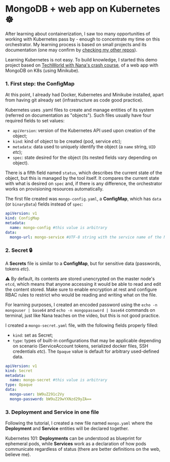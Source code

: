 # MongoDB + web app on Kubernetes ☸︎

After learning about containerization, I saw too many opportunities of working with Kubernetes pass by - enough to concentrate my time on this orchestrator. My learning process is based on small projects and its documentation (one may confirm by [checking my other repos](https://github.com/l12f3r?tab=repositories)).

Learning Kubernetes is not easy. To build knowledge, I started this demo project based on [TechWorld with Nana's crash course](https://www.youtube.com/watch?v=s_o8dwzRlu4), of a web app with MongoDB on K8s (using Minikube).

### 1. First step: the ConfigMap

At this point, I already had Docker, Kubernetes and Minikube installed, apart from having git already set (infrastructure as code good practice). 

Kubernetes uses .yaml files to create and manage entities of its system (referred on documentation as "objects"). Such files usually have four required fields to set values: 
- `apiVersion`: version of the Kubernetes API used upon creation of the object;
- `kind`: kind of object to be created (pod, service _etc_);
- `metadata`: data used to uniquely identify the object (a `name` string, `UID` _etc_);
- `spec`: state desired for the object (its nested fields vary depending on object).

There is a fifth field named `status`, which describes the current state of the object, but this is managed by the tool itself. It compares the current state with what is desired on `spec` and, if there is any difference, the orchestrator works on provisioning resources automatically.

The first file created was `mongo-config.yaml`, a **ConfigMap**, which has `data` (or `binaryData`) fields instead of `spec`:

```yaml
apiVersion: v1
kind: ConfigMap
metadata:
  name: mongo-config #this value is arbitrary
data:
  mongo-url: mongo-service #UTF-8 string with the service name of the MongoDB node, which will be its endpoint
```

### 2. Secret 🔒

A **Secrets** file is similar to a **ConfigMap**, but for sensitive data (passwords, tokens _etc_). 

⚠️ By default, its contents are stored unencrypted on the master node's `etcd`, which means that anyone accessing it would be able to read and edit the content stored. Make sure to enable encryption at rest and configure RBAC rules to restrict who would be reading and writing what on the file.

For learning purposes, I created an encoded password using the `echo -n mongouser | base64` and `echo -n mongopassword | base64` commands on terminal, just like Nana teaches on the video, but this is not good practice.

I created a `mongo-secret.yaml` file, with the following fields properly filled:
- `kind`: set as Secret;
- `type`: types of built-in configurations that may be applicable depending on scenario (ServiceAccount tokens, serialized docker files, SSH credentials _etc_). The `Opaque` value is default for arbitrary used-defined data.

```yaml
apiVersion: v1
kind: Secret
metadata:
  name: mongo-secret #this value is arbitrary
type: Opaque
data:
  mongo-user: bW9uZ291c2Vy
  mongo-password: bW9uZ29wYXNzd29yZA==
```

### 3. Deployment and Service in one file

Following the tutorial, I created a new file named `mongo.yaml` where the **Deployment** and **Service** entities will be declared together. 

Kubernetes 101: **Deployments** can be understood as blueprint for ephemeral pods, while **Services** work as a declaration of how pods communicate regardless of status (there are better definitions on the web, believe me).